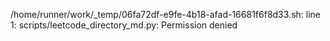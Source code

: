 /home/runner/work/_temp/06fa72df-e9fe-4b18-afad-16681f6f8d33.sh: line 1: scripts/leetcode_directory_md.py: Permission denied
